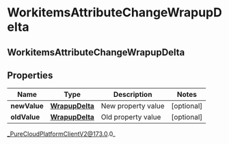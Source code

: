 # WorkitemsAttributeChangeWrapupDelta

## WorkitemsAttributeChangeWrapupDelta

## Properties

|Name | Type | Description | Notes|
|------------ | ------------- | ------------- | -------------|
| **newValue** | [**WrapupDelta**](WrapupDelta) | New property value | [optional] |
| **oldValue** | [**WrapupDelta**](WrapupDelta) | Old property value | [optional] |



_PureCloudPlatformClientV2@173.0.0_
